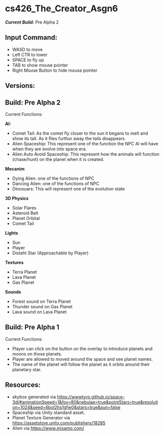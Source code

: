 # cs426_The_Creator_Asgn6
_**Current Build:**_ Pre Alpha 2

## Input Command:
- WASD to move
- Left CTR to lower
- SPACE to fly up
- TAB to show mouse pointer
- Right Mouse Button to hide mouse pointer

## Versions:

## Build: Pre Alpha 2

Current Functions:

**AI:**
- Comet Tail: As the comet fly closer to the sun it begans to melt and show its tail. As it flies furthur away the tails disappears
- Alien Spaceship: This represent one of the function the NPC AI will have when they are evolve into space era.
- Alien Auto Avoid Spaceship: This represent how the animals will function (chase/hunt) on the planet when it is created. 

**Mecanim**
- Dying Alien: one of the functions of NPC
- Dancing Alien: one of the functions of NPC
- Dinosuars: This will represent one of the evolution state

**3D Physics**
- Solar Flares
- Asteroid Belt
- Planet Orbital
- Comet Tail

**Lights**
- Sun
- Player
- Distaht Star (Approachable by Player)

**Textures**
- Terra Planet
- Lava Planet
- Gas Planet

**Sounds**
- Forest sound on Terra Planet
- Thunder sound on Gas Planet
- Lava sound on Lava Planet

## Build: Pre Alpha 1

Current Functions: 
- Player can click on the button on the overlay to introduce planets and moons on those planets.
- Player are allowed to moved around the space and see planet names.
- The name of the planet will follow the planet as it orbits around their planetary star.

## Resources:
- skybox generated via
https://wwwtyro.github.io/space-3d/#animationSpeed=1&fov=80&nebulae=true&pointStars=true&resolution=1024&seed=6bol2hs1gfw0&stars=true&sun=false
- Spaceship via Unity standard asset.
- Planet Texture Generator via https://assetstore.unity.com/publishers/18285
- Alien via https://www.mixamo.com/
